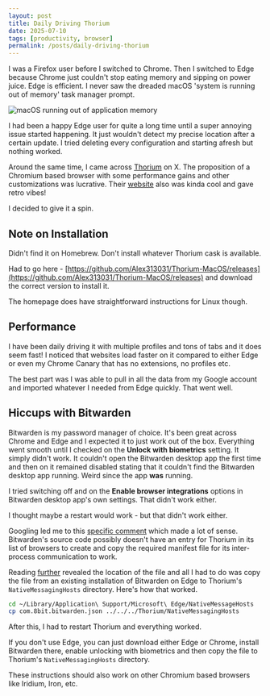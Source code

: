 ```yaml
---
layout: post
title: Daily Driving Thorium
date: 2025-07-10
tags: [productivity, browser]
permalink: /posts/daily-driving-thorium
---
```


I was a Firefox user before I switched to Chrome. Then I switched to Edge because Chrome just couldn't stop eating memory and sipping on power juice. Edge is efficient. I never saw the dreaded macOS 'system is running out of memory' task manager prompt. 

![macOS running out of application memory](../assets/images/2025/macos-memory-full.avif)

I had been a happy Edge user for quite a long time until a super annoying issue started happening. It just wouldn't detect my precise location after a certain update. I tried deleting every configuration and starting afresh but nothing worked. 

Around the same time, I came across [Thorium](https://thorium.rocks/) on X. The proposition of a Chromium based browser with some performance gains and other customizations was lucrative. Their [website](https://thorium.rocks/) also was kinda cool and gave retro vibes!

I decided to give it a spin.  

## Note on Installation
Didn't find it on Homebrew. Don't install whatever Thorium cask is available. 

Had to go here - [https://github.com/Alex313031/Thorium-MacOS/releases](https://github.com/Alex313031/Thorium-MacOS/releases) and download the correct version to install it. 

The homepage does have straightforward instructions for Linux though. 

## Performance
I have been daily driving it with multiple profiles and tons of tabs and it does seem fast! I noticed that websites load faster on it compared to either Edge or even my Chrome Canary that has no extensions, no profiles etc. 

The best part was I was able to pull in all the data from my Google account and imported whatever I needed from Edge quickly. That went well. 

## Hiccups with Bitwarden
Bitwarden is my password manager of choice. It's been great across Chrome and Edge and I expected it to just work out of the box. Everything went smooth until I checked on the **Unlock with biometrics** setting. It simply didn't work. It couldn't open the Bitwarden desktop app the first time and then on it remained disabled stating that it couldn't find the Bitwarden desktop app running. Weird since the app **was** running.

I tried switching off and on the **Enable browser integrations** options in Bitwarden desktop app's own settings. That didn't work either. 

I thought maybe a restart would work - but that didn't work either. 

Googling led me to this [specific comment](https://community.bitwarden.com/t/extension-biometrics-unlock-in-chromium-and-derivatives-thorium-iridium-iron-etc/52702/2) which made a lot of sense. Bitwarden's source code possibly doesn't have an entry for Thorium in its list of browsers to create and copy the required manifest file for its inter-process communication to work. 

Reading [further](https://community.bitwarden.com/t/extension-biometrics-unlock-in-chromium-and-derivatives-thorium-iridium-iron-etc/52702/4) revealed the location of the file and all I had to do was copy the file from an existing installation of Bitwarden on Edge to Thorium's `NativeMessagingHosts` directory. Here's how that worked. 

```sh
cd ~/Library/Application\ Support/Microsoft\ Edge/NativeMessageHosts
cp com.8bit.bitwarden.json ../../../Thorium/NativeMessagingHosts
```
After this, I had to restart Thorium and everything worked.

If you don't use Edge, you can just download either Edge or Chrome, install Bitwarden there, enable unlocking with biometrics and then copy the file to Thorium's `NativeMessagingHosts` directory. 

These instructions should also work on other Chromium based browsers like Iridium, Iron, etc. 




